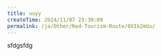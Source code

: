 ```yaml
---
title: uuyy
createTime: 2024/11/07 23:30:09
permalink: /ja/Other/Red-Tourism-Route/8XIk2mUu/
---
```

sfdgsfdg 